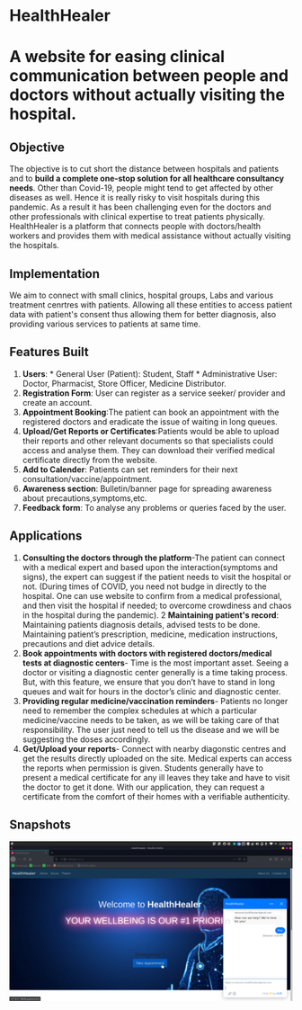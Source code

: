 # HealthHealer
# A website for easing clinical communication between people and doctors without actually visiting the hospital.

## Objective
The objective is to cut short the distance between hospitals and patients and to **build a complete one-stop solution for all healthcare consultancy needs**. Other than Covid-19, people might tend to get affected by other diseases as well. Hence it is really risky to visit hospitals during this pandemic. As a result it has been challenging even for the doctors and other professionals with clinical expertise to treat patients physically. HealthHealer is a platform that connects people with doctors/health workers and provides them with medical assistance without actually visiting the hospitals.

## Implementation
We aim to connect with small clinics, hospital groups, Labs and various treatment cenrtres with patients. Allowing all these entities to access patient data with patient's consent thus allowing them for better diagnosis, also providing various services to patients at same time.

## Features Built
1. **Users**: * General User (Patient): Student, Staff * Administrative User: Doctor, Pharmacist, Store Officer, Medicine Distributor.
2. **Registration Form**: User can register as a service seeker/ provider and create an account.
3. **Appointment Booking**:The patient can book an appointment with the registered doctors and eradicate the issue of waiting in long queues.
4. **Upload/Get Reports or Certificates**:Patients would be able to upload their reports and other relevant documents so that specialists could access and analyse them. They can download their verified medical certificate directly from the website.
5. **Add to Calender**: Patients can set reminders for their next consultation/vaccine/appointment.
6. **Awareness section**: Bulletin/banner page for spreading awareness about precautions,symptoms,etc.
7. **Feedback form**: To analyse any problems or queries faced by the user.

## Applications
1. **Consulting the doctors through the platform**-The patient can connect with a medical expert and based upon the interaction(symptoms and signs), the expert can suggest if the patient needs to visit the hospital or not. (During times of COVID, you need not budge in directly to the hospital. One can use website to confirm from a medical professional, and then visit the hospital if needed; to overcome crowdiness and chaos in the hospital during the pandemic).
2 **Maintaining patient's record**: Maintaining patients diagnosis details, advised tests to be done. Maintaining patient’s prescription, medicine, medication instructions, precautions and diet advice details.
3. **Book appointments with doctors with registered doctors/medical tests at diagnostic centers**- Time is the most important asset. Seeing a doctor or visiting a diagnostic center generally is a time taking process. But, with this feature, we ensure that you don’t have to stand in long queues and wait for hours in the doctor’s clinic and diagnostic center.
4. **Providing regular medicine/vaccination reminders**- Patients no longer need to remember the complex schedules at which a particular medicine/vaccine needs to be taken, as we will be taking care of that responsibility. The user just need to tell us the disease and we will be suggesting the doses accordingly.
5. **Get/Upload your reports**- Connect with nearby diagonstic centres and get the results directly uploaded on the site. Medical experts can access the reports when permission is given. Students generally have to present a medical certificate for any ill leaves they take and have to visit the doctor to get it done. With our application, they can request a certificate from the comfort of their homes with a verifiable authenticity.

## Snapshots
![Image1](home.png)
